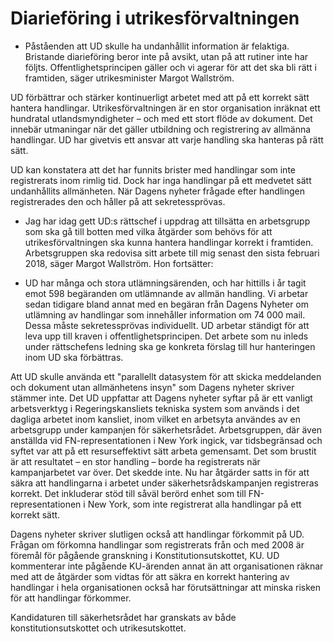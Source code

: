 # Diarieföring i utrikesförvaltningen

- Påståenden att UD skulle ha undanhållit information är felaktiga. Bristande diarieföring beror inte på avsikt, utan på att rutiner inte har följts. Offentlighetsprincipen gäller och vi agerar för att det ska bli rätt i framtiden, säger utrikesminister Margot Wallström.

UD förbättrar och stärker kontinuerligt arbetet med att på ett korrekt sätt hantera handlingar. Utrikesförvaltningen är en stor organisation inräknat ett hundratal utlandsmyndigheter – och med ett stort flöde av dokument. Det innebär utmaningar när det gäller utbildning och registrering av allmänna handlingar. UD har givetvis ett ansvar att varje handling ska hanteras på rätt sätt.

UD kan konstatera att det har funnits brister med handlingar som inte registrerats inom rimlig tid. Dock har inga handlingar på ett medvetet sätt undanhållits allmänheten. När Dagens nyheter frågade efter handlingen registrerades den och håller på att sekretessprövas.

- Jag har idag gett UD:s rättschef i uppdrag att tillsätta en arbetsgrupp som ska gå till botten med vilka åtgärder som behövs för att utrikesförvaltningen ska kunna hantera handlingar korrekt i framtiden. Arbetsgruppen ska redovisa sitt arbete till mig senast den sista februari 2018, säger Margot Wallström. Hon fortsätter:

- UD har många och stora utlämningsärenden, och har hittills i år tagit emot 598 begäranden om utlämnande av allmän handling. Vi arbetar sedan tidigare bland annat med en begäran från Dagens Nyheter om utlämning av handlingar som innehåller information om 74 000 mail. Dessa måste sekretessprövas individuellt. UD arbetar ständigt för att leva upp till kraven i offentlighetsprincipen. Det arbete som nu inleds under rättschefens ledning ska ge konkreta förslag till hur hanteringen inom UD ska förbättras.

Att UD skulle använda ett "parallellt datasystem för att skicka meddelanden och dokument utan allmänhetens insyn" som Dagens nyheter skriver stämmer inte. Det UD uppfattar att Dagens nyheter syftar på är ett vanligt arbetsverktyg i Regeringskansliets tekniska system som används i det dagliga arbetet inom kansliet, inom vilket en arbetsyta användes av en arbetsgrupp under kampanjen för säkerhetsrådet. Arbetsgruppen, där även anställda vid FN-representationen i New York ingick, var tidsbegränsad och syftet var att på ett resurseffektivt sätt arbeta gemensamt. Det som brustit är att resultatet – en stor handling – borde ha registrerats när kampanjarbetet var över. Det skedde inte. Nu har åtgärder satts in för att säkra att handlingarna i arbetet under säkerhetsrådskampanjen registreras korrekt. Det inkluderar stöd till såväl berörd enhet som till FN-representationen i New York, som inte registrerat alla handlingar på ett korrekt sätt.

Dagens nyheter skriver slutligen också att handlingar förkommit på UD. Frågan om förkomna handlingar som registrerats från och med 2008 är föremål för pågående granskning i Konstitutionsutskottet, KU. UD kommenterar inte pågående KU-ärenden annat än att organisationen räknar med att de åtgärder som vidtas för att säkra en korrekt hantering av handlingar i hela organisationen också har förutsättningar att minska risken för att handlingar förkommer.

Kandidaturen till säkerhetsrådet har granskats av både konstitutionsutskottet och utrikesutskottet.
